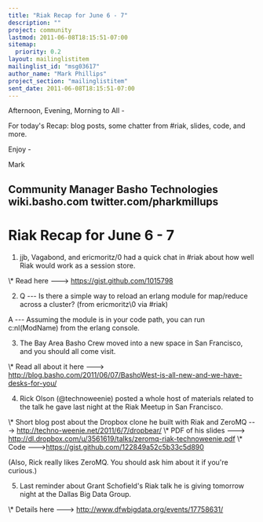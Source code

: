 ```yaml
---
title: "Riak Recap for June 6 - 7"
description: ""
project: community
lastmod: 2011-06-08T18:15:51-07:00
sitemap:
  priority: 0.2
layout: mailinglistitem
mailinglist_id: "msg03617"
author_name: "Mark Phillips"
project_section: "mailinglistitem"
sent_date: 2011-06-08T18:15:51-07:00
---
```



Afternoon, Evening, Morning to All -

For today's Recap: blog posts, some chatter from #riak, slides, code, and more.

Enjoy -

Mark

Community Manager
Basho Technologies
wiki.basho.com
twitter.com/pharkmillups
----------------------------------

Riak Recap for June 6 - 7
===================

1) jjb, Vagabond, and ericmoritz/0 had a quick chat in #riak about how
well Riak would work as a session store.

\\* Read here ---&gt; https://gist.github.com/1015798

2) Q --- Is there a simple way to reload an erlang module for
map/reduce across a cluster? (from ericmoritz\\0 via #riak)

 A --- Assuming the module is in your code path, you can run
c:nl(ModName) from the erlang console.

3) The Bay Area Basho Crew moved into a new space in San Francisco,
and you should all come visit.

 \\* Read all about it here ---&gt;
http://blog.basho.com/2011/06/07/BashoWest-is-all-new-and-we-have-desks-for-you/

4) Rick Olson (@technoweenie) posted a whole host of materials related
to the talk he gave last night at the Riak Meetup in San Francisco.

\\* Short blog post about the Dropbox clone he built with Riak and
ZeroMQ ---&gt; http://techno-weenie.net/2011/6/7/dropbear/
\\* PDF of his slides ---&gt;
http://dl.dropbox.com/u/3561619/talks/zeromq-riak-technoweenie.pdf
\\* Code ---&gt;https://gist.github.com/122849a52c5b33c5d890

(Also, Rick really likes ZeroMQ. You should ask him about it if you're curious.)

5) Last reminder about Grant Schofield's Riak talk he is giving
tomorrow night at the Dallas Big Data Group.

\\* Details here ---&gt; http://www.dfwbigdata.org/events/17758631/

